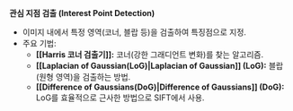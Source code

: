 **관심 지점 검출 (Interest Point Detection)**

- 이미지 내에서 특정 영역(코너, 블랍 등)을 검출하여 특징점으로 지정.
- 주요 기법:
    - **[[Harris 코너 검출기]]:** 코너(강한 그래디언트 변화)를 찾는 알고리즘.
    - **[[Laplacian of Gaussian(LoG)|Laplacian of Gaussian]] (LoG):** 블랍(원형 영역)을 검출하는 방법.
    - **[[Difference of Gaussians(DoG)|Difference of Gaussians]] (DoG):** LoG를 효율적으로 근사한 방법으로 SIFT에서 사용.